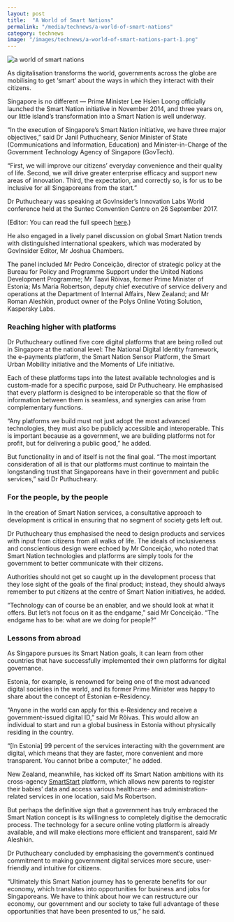 ```yaml
---
layout: post
title:  "A World of Smart Nations"
permalink: "/media/technews/a-world-of-smart-nations"
category: technews
image: "/images/technews/a-world-of-smart-nations-part-1.png"
---
```


![a world of smart nations]({{site.baseurl}}/images/technews/a-world-of-smart-nations-part-1.png)

As digitalisation transforms the world, governments across the globe are mobilising to get ‘smart’ about the ways in which they interact with their citizens.

Singapore is no different — Prime Minister Lee Hsien Loong officially launched the Smart Nation initiative in November 2014, and three years on, our little island’s transformation into a Smart Nation is well underway.

“In the execution of Singapore’s Smart Nation initiative, we have three major objectives,” said Dr Janil Puthucheary, Senior Minister of State (Communications and Information, Education) and Minister-in-Charge of the Government Technology Agency of Singapore (GovTech).

“First, we will improve our citizens’ everyday convenience and their quality of life. Second, we will drive greater enterprise efficacy and support new areas of innovation. Third, the expectation, and correctly so, is for us to be inclusive for all Singaporeans from the start.”

Dr Puthucheary was speaking at GovInsider’s Innovation Labs World conference held at the Suntec Convention Centre on 26 September 2017.

(Editor: You can read the full speech [here](https://www.tech.gov.sg/media-room/speeches/2017/09/opening-goh-address-by-dr-janil-puthucheary-for-govinsider-innovation-labs-world-conference-2017).)

He also engaged in a lively panel discussion on global Smart Nation trends with distinguished international speakers, which was moderated by GovInsider Editor, Mr Joshua Chambers.

The panel included Mr Pedro Conceição, director of strategic policy at the Bureau for Policy and Programme Support under the United Nations Development Programme; Mr Taavi Rõivas, former Prime Minister of Estonia; Ms Maria Robertson, deputy chief executive of service delivery and operations at the Department of Internal Affairs, New Zealand; and Mr Roman Aleshkin, product owner of the Polys Online Voting Solution, Kaspersky Labs.

### **Reaching higher with platforms**
Dr Puthucheary outlined five core digital platforms that are being rolled out in Singapore at the national level: The National Digital Identity framework, the e-payments platform, the Smart Nation Sensor Platform, the Smart Urban Mobility initiative and the Moments of Life initiative.

Each of these platforms taps into the latest available technologies and is custom-made for a specific purpose, said Dr Puthucheary. He emphasised that every platform is designed to be interoperable so that the flow of information between them is seamless, and synergies can arise from complementary functions.

“Any platforms we build must not just adopt the most advanced technologies, they must also be publicly accessible and interoperable. This is important because as a government, we are building platforms not for profit, but for delivering a public good,” he added.

But functionality in and of itself is not the final goal. “The most important consideration of all is that our platforms must continue to maintain the longstanding trust that Singaporeans have in their government and public services,” said Dr Puthucheary.

### **For the people, by the people**
In the creation of Smart Nation services, a consultative approach to development is critical in ensuring that no segment of society gets left out.

Dr Puthucheary thus emphasised the need to design products and services with input from citizens from all walks of life.
The ideals of inclusiveness and conscientious design were echoed by Mr Conceição, who noted that Smart Nation technologies and platforms are simply tools for the government to better communicate with their citizens.

Authorities should not get so caught up in the development process that they lose sight of the goals of the final product; instead, they should always remember to put citizens at the centre of Smart Nation initiatives, he added.  

“Technology can of course be an enabler, and we should look at what it offers. But let’s not focus on it as the endgame,” said Mr Conceição. “The endgame has to be: what are we doing for people?”

### **Lessons from abroad**
As Singapore pursues its Smart Nation goals, it can learn from other countries that have successfully implemented their own platforms for digital governance.

Estonia, for example, is renowned for being one of the most advanced digital societies in the world, and its former Prime Minister was happy to share about the concept of Estonian e-Residency.

“Anyone in the world can apply for this e-Residency and receive a government-issued digital ID,” said Mr Rõivas. This would allow an individual to start and run a global business in Estonia without physically residing in the country.

“[In Estonia] 99 percent of the services interacting with the government are digital, which means that they are faster, more convenient and more transparent. You cannot bribe a computer,” he added.

New Zealand, meanwhile, has kicked off its Smart Nation ambitions with its cross-agency [SmartStart](https://smartstart.services.govt.nz/) platform, which allows new parents to register their babies’ data and access various healthcare- and administration-related services in one location, said Ms Robertson.

But perhaps the definitive sign that a government has truly embraced the Smart Nation concept is its willingness to completely digitise the democratic process. The technology for a secure online voting platform is already available, and will make elections more efficient and transparent, said Mr Aleshkin.

Dr Puthucheary concluded by emphasising the government’s continued commitment to making government digital services more secure, user-friendly and intuitive for citizens.

“Ultimately this Smart Nation journey has to generate benefits for our economy, which translates into opportunities for business and jobs for Singaporeans. We have to think about how we can restructure our economy, our government and our society to take full advantage of these opportunities that have been presented to us,” he said.  
